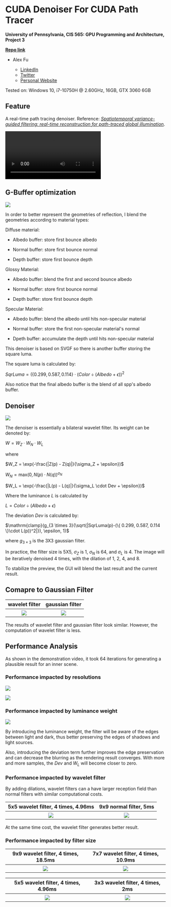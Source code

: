 CUDA Denoiser For CUDA Path Tracer
==================================

**University of Pennsylvania, CIS 565: GPU Programming and Architecture, Project 3**

**[Repo link](https://github.com/IwakuraRein/Nagi)**

- Alex Fu
  
  - [LinkedIn](https://www.linkedin.com/in/alex-fu-b47b67238/)
  - [Twitter](https://twitter.com/AlexFu8304)
  - [Personal Website](https://thecger.com/)

Tested on: Windows 10, i7-10750H @ 2.60GHz, 16GB, GTX 3060 6GB

## Feature

A real-time path tracing denoiser. Reference: [*Spatiotemporal variance-guided filtering: real-time reconstruction for path-traced global illumination*](https://dl.acm.org/doi/10.1145/3105762.3105770).

<video src="https://user-images.githubusercontent.com/28486541/196747599-32b3307a-4af8-43af-bf47-4a27321f0234.mp4"></video>

## G-Buffer optimization

![](./img/gbuffer.png)

In order to better represent the geometries of reflection, I blend the geometries according to material types:

Diffuse material:

* Albedo buffer: store first bounce albedo

* Normal buffer: store first bounce normal

* Depth buffer: store first bounce depth

Glossy Material:

- Albedo buffer: blend the first and second bounce albedo

- Normal buffer: store first bounce normal

- Depth buffer: store first bounce depth

Specular Material:

* Albedo buffer: blend the albedo until hits non-specular material

* Normal buffer: store the first non-specular material's normal

* Dpeth buffer: accumulate the depth until hits non-specular material

This denoiser is based on SVGF so there is another buffer storing the square luma.

The square luma is calculated by:

$SqrLuma = (\{ 0.299, 0.587, 0.114 \} \cdot ( Color \div (Albedo + \epsilon ))^2$

Also notice that the final albedo buffer is the blend of all spp's albedo buffer.

## Denoiser

![](./img/denoiser.png)

The denoiser is essentially a bilateral wavelet filter. Its weight can be denoted by:

$W = W_Z \cdot W_N \cdot W_L$

where 

$W_Z = \exp(-\frac{|Z(p) - Z(q)|}{\sigma_Z + \epsilon})$

$W_N = \mathrm{max}(0, N(p) \cdot N(q))^{\sigma_N}$

$W_L = \exp(-\frac{|L(p) - L(q)|}{\sigma_L \cdot Dev + \epsilon})$

Where the luminance $L$ is calculated by

$L = Color \div (Albedo + \epsilon )$

The deviation $Dev$ is calculated by:

$\mathrm{clamp}(g_{3 \times 3}(\sqrt{|SqrLuma(p)-(\{ 0.299, 0.587, 0.114 \}\cdot L(p))^2|}), \epsilon, 1)$

where $g_{3 \times 3}$ is the 3X3 gaussian filter.

In practice, the filter size is 5X5, $\sigma_Z$ is 1, $\sigma_N$ is 64, and $\sigma_L$ is 4. The image will be iteratively denoised 4 times, with the dilation of 1, 2, 4, and 8.

To stabilize the preview, the GUI will blend the last result and the current result.

## Comapre to Gaussian Filter

<table>
    <tr>
        <th>wavelet filter</th>
        <th>gaussian filter</th>
    </tr>
    <tr>
        <th><img src="./img/wavelet.png"/></th>
        <th><img src="./img/gaussian.png"/></th>
    </tr>
</table>

The results of wavelet filter and gaussian filter look similar. However, the computation of wavelet filter is less.

## Performance Analysis

As shown in the demonstration video, it took 64 iterations for generating a plausible result for an inner scene.

### Performance impacted by resolutions

![](./img/resolutions.png)

![](./img/resolutions2.png)

### Performance impacted by luminance weight

![](./img/WL.png)

By introducing the luminance weight, the filter will be aware of the edges between light and dark, thus better preserving the edges of shadows and light sources.

Also, introducing the deviation term further improves the edge preservation and can decrease the blurring as the rendering result converges. With more and more samples, the $Dev$ and $W_L$ will become closer to zero.

### Performance impacted by wavelet filter

By adding dilations, wavelet filters can a have larger reception field than normal filters with similar computational costs.

<table>
    <tr>
        <th>5x5 wavelet filter, 4 times, 4.96ms</th>
        <th>9x9 normal filter, 5ms</th>
    </tr>
    <tr>
        <th><img src="./img/5x5_wavelet.png"/></th>
        <th><img src="./img/9x9_normal.png"/></th>
    </tr>
</table>

At the same time cost, the wavelet filter generates better result.

### Performance impacted by filter size

<table>
    <tr>
        <th>9x9 wavelet filter, 4 times, 18.5ms</th>
        <th>7x7 wavelet filter, 4 times, 10.9ms</th>
    </tr>
    <tr>
        <th><img src="./img/9x9_wavelet.png"/></th>
        <th><img src="./img/7x7_wavelet.png"/></th>
    </tr>
</table>

<table>
    <tr>
        <th>5x5 wavelet filter, 4 times, 4.96ms</th>
        <th>3x3 wavelet filter, 4 times, 2ms</th>
    </tr>
    <tr>
        <th><img src="./img/5x5_wavelet.png"/></th>
        <th><img src="./img/3x3_wavelet.png"/></th>
    </tr>
</table>
